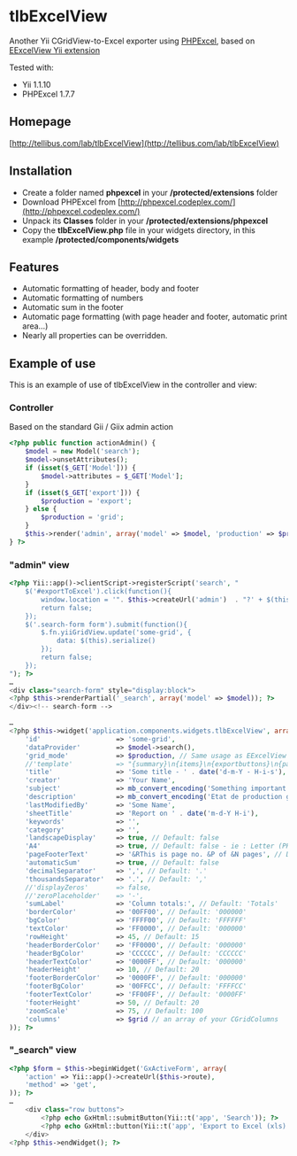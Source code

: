 tlbExcelView
============

Another Yii CGridView-to-Excel exporter using [PHPExcel](http://phpexcel.codeplex.com/), based on [EExcelView Yii extension](http://yiiframework.com/extension/eexcelview/)

Tested with:

 - Yii 1.1.10
 - PHPExcel 1.7.7


Homepage
--------
[http://tellibus.com/lab/tlbExcelView](http://tellibus.com/lab/tlbExcelView)

Installation
------------

 - Create a folder named **phpexcel** in your **/protected/extensions** folder
 - Download PHPExcel from [http://phpexcel.codeplex.com/](http://phpexcel.codeplex.com/)
 - Unpack its **Classes** folder in your **/protected/extensions/phpexcel**
 - Copy the **tlbExcelView.php** file in your widgets directory, in this example **/protected/components/widgets**

Features
--------

 - Automatic formatting of header, body and footer
 - Automatic formatting of numbers
 - Automatic sum in the footer
 - Automatic page formatting (with page header and footer, automatic print area…)
 - Nearly all properties can be overridden.


Example of use
--------------

This is an example of use of tlbExcelView in the controller and view:

### Controller

Based on the standard Gii / Giix admin action

```php
<?php public function actionAdmin() {
    $model = new Model('search');
    $model->unsetAttributes();
    if (isset($_GET['Model'])) {
        $model->attributes = $_GET['Model'];
    }
    if (isset($_GET['export'])) {
        $production = 'export';
    } else {
        $production = 'grid';
    }
    $this->render('admin', array('model' => $model, 'production' => $production));
} ?>
```

### "admin" view

```php
<?php Yii::app()->clientScript->registerScript('search', "
    $('#exportToExcel').click(function(){
        window.location = '". $this->createUrl('admin')  . "?' + $(this).parents('form').serialize() + '&export=true';
        return false;
    });
    $('.search-form form').submit(function(){
        $.fn.yiiGridView.update('some-grid', {
            data: $(this).serialize()
        });
        return false;
    });
"); ?>
…
<div class="search-form" style="display:block">
<?php $this->renderPartial('_search', array('model' => $model)); ?>
</div><!-- search-form -->

…
<?php $this->widget('application.components.widgets.tlbExcelView', array(
    'id'                   => 'some-grid',
    'dataProvider'         => $model->search(),
    'grid_mode'            => $production, // Same usage as EExcelView v0.33
    //'template'           => "{summary}\n{items}\n{exportbuttons}\n{pager}",
    'title'                => 'Some title - ' . date('d-m-Y - H-i-s'),
    'creator'              => 'Your Name',
    'subject'              => mb_convert_encoding('Something important with a date in French: ' . utf8_encode(strftime('%e %B %Y')), 'ISO-8859-1', 'UTF-8'),
    'description'          => mb_convert_encoding('Etat de production généré à la demande par l\'administrateur (some text in French).', 'ISO-8859-1', 'UTF-8'),
    'lastModifiedBy'       => 'Some Name',
    'sheetTitle'           => 'Report on ' . date('m-d-Y H-i'),
    'keywords'             => '',
    'category'             => '',
    'landscapeDisplay'     => true, // Default: false
    'A4'                   => true, // Default: false - ie : Letter (PHPExcel default)
    'pageFooterText'       => '&RThis is page no. &P of &N pages', // Default: '&RPage &P of &N'
    'automaticSum'         => true, // Default: false
    'decimalSeparator'     => ',', // Default: '.'
    'thousandsSeparator'   => '.', // Default: ','
    //'displayZeros'       => false,
    //'zeroPlaceholder'    => '-',
    'sumLabel'             => 'Column totals:', // Default: 'Totals'
    'borderColor'          => '00FF00', // Default: '000000'
    'bgColor'              => 'FFFF00', // Default: 'FFFFFF'
    'textColor'            => 'FF0000', // Default: '000000'
    'rowHeight'            => 45, // Default: 15
    'headerBorderColor'    => 'FF0000', // Default: '000000'
    'headerBgColor'        => 'CCCCCC', // Default: 'CCCCCC'
    'headerTextColor'      => '0000FF', // Default: '000000'
    'headerHeight'         => 10, // Default: 20
    'footerBorderColor'    => '0000FF', // Default: '000000'
    'footerBgColor'        => '00FFCC', // Default: 'FFFFCC'
    'footerTextColor'      => 'FF00FF', // Default: '0000FF'
    'footerHeight'         => 50, // Default: 20
    'zoomScale'            => 75, // Default: 100
    'columns'              => $grid // an array of your CGridColumns
)); ?>
```

### "_search" view
```php
<?php $form = $this->beginWidget('GxActiveForm', array(
    'action' => Yii::app()->createUrl($this->route),
    'method' => 'get',
)); ?>
…
    <div class="row buttons">
        <?php echo GxHtml::submitButton(Yii::t('app', 'Search')); ?>
        <?php echo GxHtml::button(Yii::t('app', 'Export to Excel (xls)'), array('id' => 'exportToExcel')); ?>
    </div>
<?php $this->endWidget(); ?>
```
